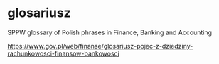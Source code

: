 # glosariusz
SPPW glossary of Polish phrases in Finance, Banking and Accounting

https://www.gov.pl/web/finanse/glosariusz-pojec-z-dziedziny-rachunkowosci-finansow-bankowosci
